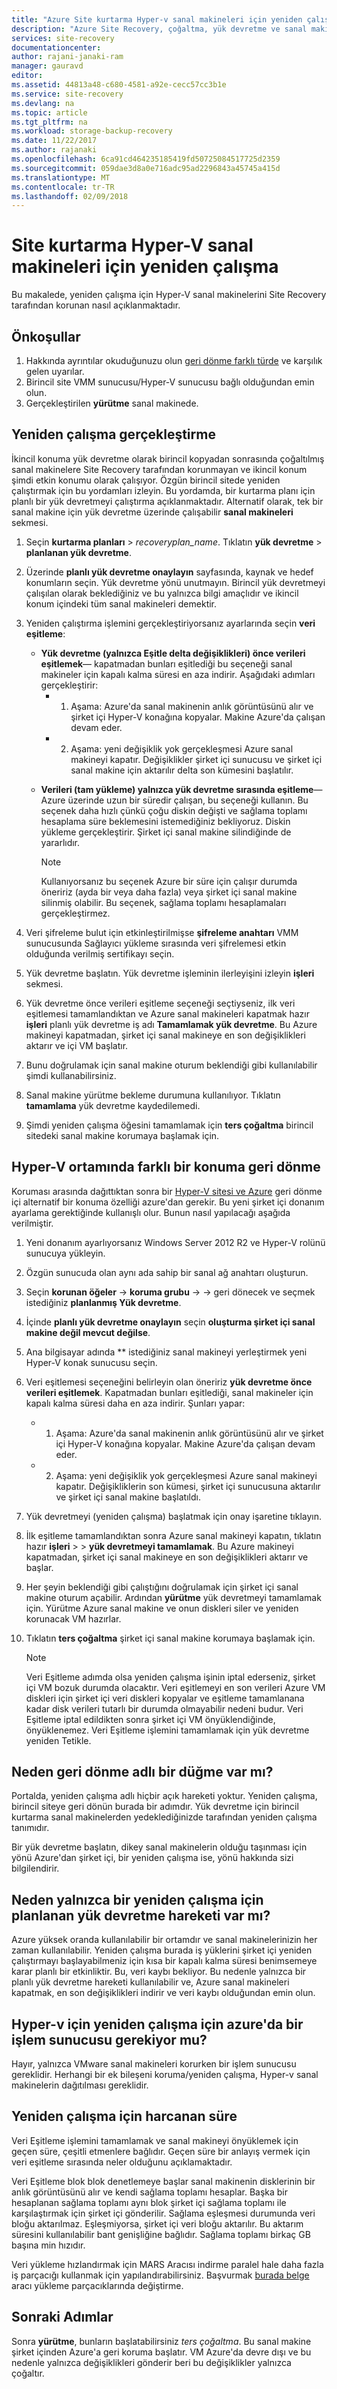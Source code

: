 ```yaml
---
title: "Azure Site kurtarma Hyper-v sanal makineleri için yeniden çalışma | Microsoft Docs"
description: "Azure Site Recovery, çoğaltma, yük devretme ve sanal makinelerin ve fiziksel sunucuları kurtarma düzenler. Azure'dan şirket içi veri merkezine hakkında bilgi edinin."
services: site-recovery
documentationcenter: 
author: rajani-janaki-ram
manager: gauravd
editor: 
ms.assetid: 44813a48-c680-4581-a92e-cecc57cc3b1e
ms.service: site-recovery
ms.devlang: na
ms.topic: article
ms.tgt_pltfrm: na
ms.workload: storage-backup-recovery
ms.date: 11/22/2017
ms.author: rajanaki
ms.openlocfilehash: 6ca91cd464235185419fd50725084517725d2359
ms.sourcegitcommit: 059dae3d8a0e716adc95ad2296843a45745a415d
ms.translationtype: MT
ms.contentlocale: tr-TR
ms.lasthandoff: 02/09/2018
---
```

# <a name="failback-in-site-recovery-for-hyper-v-virtual-machines"></a>Site kurtarma Hyper-V sanal makineleri için yeniden çalışma

Bu makalede, yeniden çalışma için Hyper-V sanal makinelerini Site Recovery tarafından korunan nasıl açıklanmaktadır.

## <a name="prerequisites"></a>Önkoşullar
1. Hakkında ayrıntılar okuduğunuzu olun [geri dönme farklı türde](concepts-types-of-failback.md) ve karşılık gelen uyarılar.
1. Birincil site VMM sunucusu/Hyper-V sunucusu bağlı olduğundan emin olun.
2. Gerçekleştirilen **yürütme** sanal makinede.

## <a name="perform-failback"></a>Yeniden çalışma gerçekleştirme
İkincil konuma yük devretme olarak birincil kopyadan sonrasında çoğaltılmış sanal makinelere Site Recovery tarafından korunmayan ve ikincil konum şimdi etkin konumu olarak çalışıyor. Özgün birincil sitede yeniden çalıştırmak için bu yordamları izleyin. Bu yordamda, bir kurtarma planı için planlı bir yük devretmeyi çalıştırma açıklanmaktadır. Alternatif olarak, tek bir sanal makine için yük devretme üzerinde çalışabilir **sanal makineleri** sekmesi.

1. Seçin **kurtarma planları** > *recoveryplan_name*. Tıklatın **yük devretme** > **planlanan yük devretme**.
2. Üzerinde **planlı yük devretme onaylayın** sayfasında, kaynak ve hedef konumların seçin. Yük devretme yönü unutmayın. Birincil yük devretmeyi çalışılan olarak beklediğiniz ve bu yalnızca bilgi amaçlıdır ve ikincil konum içindeki tüm sanal makineleri demektir.
3. Yeniden çalıştırma işlemini gerçekleştiriyorsanız ayarlarında seçin **veri eşitleme**:

   * **Yük devretme (yalnızca Eşitle delta değişiklikleri) önce verileri eşitlemek**— kapatmadan bunları eşitlediği bu seçeneği sanal makineler için kapalı kalma süresi en aza indirir. Aşağıdaki adımları gerçekleştirir:
     * 1. Aşama: Azure'da sanal makinenin anlık görüntüsünü alır ve şirket içi Hyper-V konağına kopyalar. Makine Azure'da çalışan devam eder.
     * 2. Aşama: yeni değişiklik yok gerçekleşmesi Azure sanal makineyi kapatır. Değişiklikler şirket içi sunucusu ve şirket içi sanal makine için aktarılır delta son kümesini başlatılır.

    - **Verileri (tam yükleme) yalnızca yük devretme sırasında eşitleme**— Azure üzerinde uzun bir süredir çalışan, bu seçeneği kullanın. Bu seçenek daha hızlı çünkü çoğu diskin değişti ve sağlama toplamı hesaplama süre beklemesini istemediğiniz bekliyoruz. Diskin yükleme gerçekleştirir. Şirket içi sanal makine silindiğinde de yararlıdır.

        >[!NOTE]
        >Kullanıyorsanız bu seçenek Azure bir süre için çalışır durumda öneririz (ayda bir veya daha fazla) veya şirket içi sanal makine silinmiş olabilir. Bu seçenek, sağlama toplamı hesaplamaları gerçekleştirmez.


4. Veri şifreleme bulut için etkinleştirilmişse **şifreleme anahtarı** VMM sunucusunda Sağlayıcı yükleme sırasında veri şifrelemesi etkin olduğunda verilmiş sertifikayı seçin.
5. Yük devretme başlatın. Yük devretme işleminin ilerleyişini izleyin **işleri** sekmesi.
6. Yük devretme önce verileri eşitleme seçeneği seçtiyseniz, ilk veri eşitlemesi tamamlandıktan ve Azure sanal makineleri kapatmak hazır **işleri** planlı yük devretme iş adı **Tamamlamak yük devretme**. Bu Azure makineyi kapatmadan, şirket içi sanal makineye en son değişiklikleri aktarır ve içi VM başlatır.
7. Bunu doğrulamak için sanal makine oturum beklendiği gibi kullanılabilir şimdi kullanabilirsiniz.
8. Sanal makine yürütme bekleme durumuna kullanılıyor. Tıklatın **tamamlama** yük devretme kaydedilemedi.
9. Şimdi yeniden çalışma öğesini tamamlamak için **ters çoğaltma** birincil sitedeki sanal makine korumaya başlamak için.

## <a name="failback-to-an-alternate-location-in-hyper-v-environment"></a>Hyper-V ortamında farklı bir konuma geri dönme
Koruması arasında dağıttıktan sonra bir [Hyper-V sitesi ve Azure](site-recovery-hyper-v-site-to-azure.md) geri dönme içi alternatif bir konuma özelliği azure'dan gerekir. Bu yeni şirket içi donanım ayarlama gerektiğinde kullanışlı olur. Bunun nasıl yapılacağı aşağıda verilmiştir.

1. Yeni donanım ayarlıyorsanız Windows Server 2012 R2 ve Hyper-V rolünü sunucuya yükleyin.
2. Özgün sunucuda olan aynı ada sahip bir sanal ağ anahtarı oluşturun.
3. Seçin **korunan öğeler** -> **koruma grubu**  ->  <ProtectionGroupName>  ->  <VirtualMachineName> geri dönecek ve seçmek istediğiniz **planlanmış Yük devretme**.
4. İçinde **planlı yük devretme onaylayın** seçin **oluşturma şirket içi sanal makine değil mevcut değilse**.
5. Ana bilgisayar adında ** istediğiniz sanal makineyi yerleştirmek yeni Hyper-V konak sunucusu seçin.
6. Veri eşitlemesi seçeneğini belirleyin olan öneririz **yük devretme önce verileri eşitlemek**. Kapatmadan bunları eşitlediği, sanal makineler için kapalı kalma süresi daha en aza indirir. Şunları yapar:

   * 1. Aşama: Azure'da sanal makinenin anlık görüntüsünü alır ve şirket içi Hyper-V konağına kopyalar. Makine Azure'da çalışan devam eder.
   * 2. Aşama: yeni değişiklik yok gerçekleşmesi Azure sanal makineyi kapatır. Değişikliklerin son kümesi, şirket içi sunucusuna aktarılır ve şirket içi sanal makine başlatıldı.
7. Yük devretmeyi (yeniden çalışma) başlatmak için onay işaretine tıklayın.
8. İlk eşitleme tamamlandıktan sonra Azure sanal makineyi kapatın, tıklatın hazır **işleri** > <planned failover job> > **yük devretmeyi tamamlamak**. Bu Azure makineyi kapatmadan, şirket içi sanal makineye en son değişiklikleri aktarır ve başlar.
9. Her şeyin beklendiği gibi çalıştığını doğrulamak için şirket içi sanal makine oturum açabilir. Ardından **yürütme** yük devretmeyi tamamlamak için. Yürütme Azure sanal makine ve onun diskleri siler ve yeniden korunacak VM hazırlar.
10. Tıklatın **ters çoğaltma** şirket içi sanal makine korumaya başlamak için.

    > [!NOTE]
    > Veri Eşitleme adımda olsa yeniden çalışma işinin iptal ederseniz, şirket içi VM bozuk durumda olacaktır. Veri eşitlemeyi en son verileri Azure VM diskleri için şirket içi veri diskleri kopyalar ve eşitleme tamamlanana kadar disk verileri tutarlı bir durumda olmayabilir nedeni budur. Veri Eşitleme iptal edildikten sonra şirket içi VM önyüklendiğinde, önyüklenemez. Veri Eşitleme işlemini tamamlamak için yük devretme yeniden Tetikle.


## <a name="why-is-there-no-button-called-failback"></a>Neden geri dönme adlı bir düğme var mı?
Portalda, yeniden çalışma adlı hiçbir açık hareketi yoktur. Yeniden çalışma, birincil siteye geri dönün burada bir adımdır. Yük devretme için birincil kurtarma sanal makinelerden yedeklediğinizde tarafından yeniden çalışma tanımıdır.

Bir yük devretme başlatın, dikey sanal makinelerin olduğu taşınması için yönü Azure'dan şirket içi, bir yeniden çalışma ise, yönü hakkında sizi bilgilendirir.

## <a name="why-is-there-only-a-planned-failover-gesture-to-failback"></a>Neden yalnızca bir yeniden çalışma için planlanan yük devretme hareketi var mı?
Azure yüksek oranda kullanılabilir bir ortamdır ve sanal makinelerinizin her zaman kullanılabilir. Yeniden çalışma burada iş yüklerini şirket içi yeniden çalıştırmayı başlayabilmeniz için kısa bir kapalı kalma süresi benimsemeye karar planlı bir etkinliktir. Bu, veri kaybı bekliyor. Bu nedenle yalnızca bir planlı yük devretme hareketi kullanılabilir ve, Azure sanal makineleri kapatmak, en son değişiklikleri indirir ve veri kaybı olduğundan emin olun.

## <a name="do-i-need-a-process-server-in-azure-to-failback-to-hyper-v"></a>Hyper-v için yeniden çalışma için azure'da bir işlem sunucusu gerekiyor mu?
Hayır, yalnızca VMware sanal makineleri korurken bir işlem sunucusu gereklidir. Herhangi bir ek bileşeni koruma/yeniden çalışma, Hyper-v sanal makinelerin dağıtılması gereklidir.


## <a name="time-taken-to-failback"></a>Yeniden çalışma için harcanan süre
Veri Eşitleme işlemini tamamlamak ve sanal makineyi önyüklemek için geçen süre, çeşitli etmenlere bağlıdır. Geçen süre bir anlayış vermek için veri eşitleme sırasında neler olduğunu açıklamaktadır.

Veri Eşitleme blok blok denetlemeye başlar sanal makinenin disklerinin bir anlık görüntüsünü alır ve kendi sağlama toplamı hesaplar. Başka bir hesaplanan sağlama toplamı aynı blok şirket içi sağlama toplamı ile karşılaştırmak için şirket içi gönderilir. Sağlama eşleşmesi durumunda veri bloğu aktarılmaz. Eşleşmiyorsa, şirket içi veri bloğu aktarılır. Bu aktarım süresini kullanılabilir bant genişliğine bağlıdır. Sağlama toplamı birkaç GB başına min hızıdır. 

Veri yükleme hızlandırmak için MARS Aracısı indirme paralel hale daha fazla iş parçacığı kullanmak için yapılandırabilirsiniz. Başvurmak [burada belge](https://support.microsoft.com/en-us/help/3056159/how-to-manage-on-premises-to-azure-protection-network-bandwidth-usage) aracı yükleme parçacıklarında değiştirme.


## <a name="next-steps"></a>Sonraki Adımlar

Sonra **yürütme**, bunların başlatabilirsiniz *ters çoğaltma*. Bu sanal makine şirket içinden Azure'a geri koruma başlatır. VM Azure'da devre dışı ve bu nedenle yalnızca değişiklikleri gönderir beri bu değişiklikler yalnızca çoğaltır.
